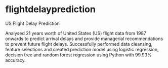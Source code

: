 # flightdelayprediction
US Flight Delay Prediction

Analysed 21 years worth of United States (US) flight data from 1987 onwards to predict arrival delays and provide
managerial recommendations to prevent future flight delays. Successfully performed data cleansing, feature
selections and created prediction model using logistic regression, decision tree and random forest regression using
Python with 99.93% accuracy.
